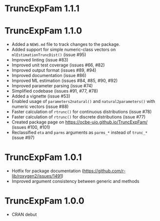 # TruncExpFam 1.1.1

# TruncExpFam 1.1.0

* Added a `NEWS.md` file to track changes to the package.
* Added support for simple numeric-class vectors on `mlEstimationTruncDist()` (issue #95)
* Improved linting (issue #83)
* Improved unit test coverage (issues #66, #82)
* Improved output format (issues #89, #94)
* Improved documentation (issue #86)
* Improved ML estimation (issues #84, #85, #90, #92)
* Improved parameter parsing (issue #74)
* Simplified codebase (issues #91, #77, #78)
* Added a vignette (issue #53)
* Enabled usage of `parameters2natural()` and `natural2parameters()` with numeric vectors (issue #88)
* Faster calculation of `rtrunc()` for continuous distributions (issue #78)
* Faster calculation of `rtrunc()` for discrete distributions (issue #77)
* Created package page on https://ocbe-uio.github.io/TruncExpFam/ (issues #100, #101)
* Reclassified `eta` and `parms` arguments as `parms_*` instead of `trunc_*` (issue #97)

# TruncExpFam 1.0.1

* Hotfix for package documentation (https://github.com/r-lib/roxygen2/issues/1491)
* Improved argument consistency between generic and methods

# TruncExpFam 1.0.0

* CRAN debut
